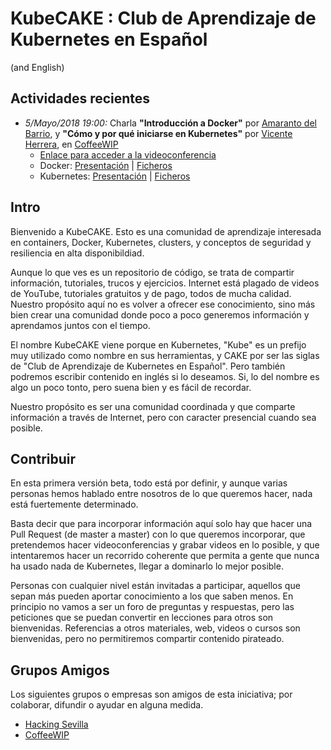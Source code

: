 # KubeCAKE : Club de Aprendizaje de Kubernetes en Español
(and English)

## Actividades recientes

* _5/Mayo/2018 19:00:_ Charla **"Introducción a Docker"** por [Amaranto del Barrio](https://twitter.com/onubense1989), y **"Cómo y por qué iniciarse en Kubernetes"** por [Vicente Herrera](https://twitter.com/vicen_herrera), en [CoffeeWIP](https://twitter.com/CoffeeWip/status/1255789429140213763)
    * [Enlace para acceder a la videoconferencia](https://sysdig.zoom.us/j/98513470936?pwd=RWNMODhXQ1R3byttaTBRb253L3U3QT09)
    * Docker: [Presentación](https://docs.google.com/presentation/d/19FRBEDEWdmKu0n1BR4JHKxmIYAgavYfOe37JNiu1v5Q/) | [Ficheros](https://github.com/alonsomaniaco/webDocker)
    * Kubernetes: [Presentación](https://docs.google.com/presentation/d/1Z6DaC028JXBWbS3l-uSd8JCj2jwgH1SO9ejs3XBkkn4) | [Ficheros](https://github.com/kubecake/kubecake/blob/master/lessons/00-intro-to-kubernetes/index.md)
    
## Intro

Bienvenido a KubeCAKE. Esto es una comunidad de aprendizaje interesada en containers, Docker, Kubernetes, clusters, y conceptos de seguridad y resiliencia en alta disponibildiad.

Aunque lo que ves es un repositorio de código, se trata de compartir información, tutoriales, trucos y ejercicios. Internet está plagado de videos de YouTube, tutoriales gratuitos y de pago, todos de mucha calidad. Nuestro propósito aquí no es volver a ofrecer ese conocimiento, sino más bien crear una comunidad donde poco a poco generemos información y aprendamos juntos con el tiempo.

El nombre KubeCAKE viene porque en Kubernetes, "Kube" es un prefijo muy utilizado como nombre en sus herramientas, y CAKE por ser las siglas de "Club de Aprendizaje de Kubernetes en Español". Pero también podremos escribir contenido en inglés si lo deseamos. Si, lo del nombre es algo un poco tonto, pero suena bien y es fácil de recordar. 

Nuestro propósito es ser una comunidad coordinada y que comparte información a través de Internet, pero con caracter presencial cuando sea posible.

## Contribuir

En esta primera versión beta, todo está por definir, y aunque varias personas hemos hablado entre nosotros de lo que queremos hacer, nada está fuertemente determinado. 

Basta decir que para incorporar información aquí solo hay que hacer una Pull Request (de master a master) con lo que queremos incorporar, que pretendemos hacer videoconferencias y grabar videos en lo posible, y que intentaremos hacer un recorrido coherente que permita a gente que nunca ha usado nada de Kubernetes, llegar a dominarlo lo mejor posible.

Personas con cualquier nivel están invitadas a participar, aquellos que sepan más pueden aportar conocimiento a los que saben menos. En principio no vamos a ser un foro de preguntas y respuestas, pero las peticiones que se puedan convertir en lecciones para otros son bienvenidas. Referencias a otros materiales, web, videos o cursos son bienvenidas, pero no permitiremos compartir contenido pirateado.

## Grupos Amigos

Los siguientes grupos o empresas son amigos de esta iniciativa; por colaborar, difundir o ayudar en alguna medida.
* [Hacking Sevilla](https://www.meetup.com/es-ES/hacking-sevillaQK14/)
* [CoffeeWIP](https://twitter.com/coffeewip)

